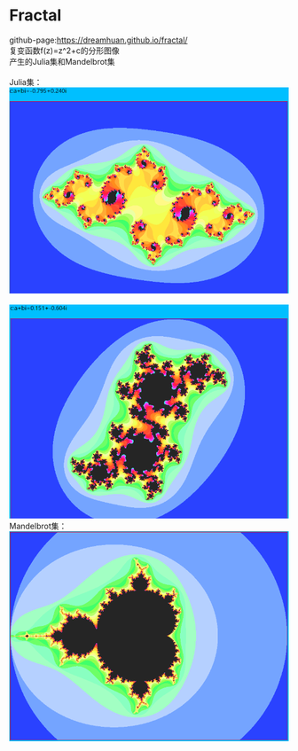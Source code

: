 # Fractal
github-page:https://dreamhuan.github.io/fractal/<br/>
复变函数f(z)=z^2+c的分形图像<br/>
产生的Julia集和Mandelbrot集<br/><br/>
Julia集：<br/>
![screenshot](1.png)   
![screenshot](2.png)
Mandelbrot集：<br/>
![screenshot](3.png)   
